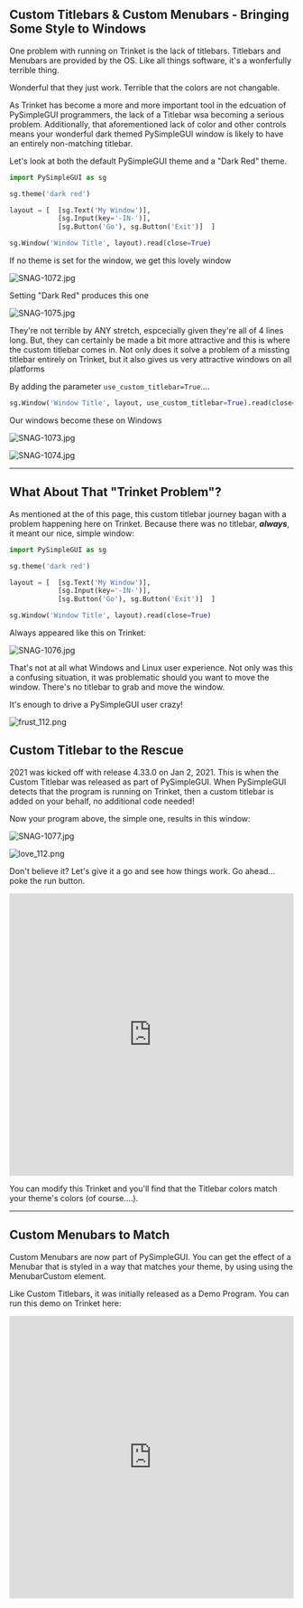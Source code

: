 ## Custom Titlebars &  Custom Menubars - Bringing Some Style to Windows

One problem with running on Trinket is the lack of titlebars. Titlebars and Menubars are provided by the OS.  Like all things software, it's a wonferfully terrible thing.

Wonderful that they just work.  Terrible that the colors are not changable.

As Trinket has become a more and more important tool in the edcuation of PySimpleGUI programmers, the lack of a Titlebar wsa becoming a serious problem.  Additionally, that aforementioned lack of color and other controls means your wonderful dark themed PySimpleGUI window is likely to have an entirely non-matching titlebar.

Let's look at both the default PySimpleGUI theme and a "Dark Red" theme.  

```python
import PySimpleGUI as sg

sg.theme('dark red')

layout = [  [sg.Text('My Window')],
            [sg.Input(key='-IN-')],
            [sg.Button('Go'), sg.Button('Exit')]  ]

sg.Window('Window Title', layout).read(close=True)

```

If no theme is set for the window, we get this lovely window

![SNAG-1072.jpg](/api/files/608d3ed645fe6aba0d762647/snag-1072.jpeg)

Setting "Dark Red" produces this one

![SNAG-1075.jpg](/api/files/608d3ed645fe6aba0d762645/snag-1075.jpeg)


They're not terrible by ANY stretch, espcecially given they're all of 4 lines long.  But, they can certainly be made a bit more attractive and this is where the custom titlebar comes in.  Not only does it solve a problem of a missting titlebar entirely on Trinket, but it also gives us very attractive windows on all platforms

By adding the parameter `use_custom_titlebar=True`....

```python
sg.Window('Window Title', layout, use_custom_titlebar=True).read(close=True)

```

Our windows become these on Windows

![SNAG-1073.jpg](/api/files/608d3ed645fe6aba0d762648/snag-1073.jpeg)

![SNAG-1074.jpg](/api/files/608d3ed645fe6aba0d762649/snag-1074.jpeg)


-----------------------------

## What About That "Trinket Problem"?

As mentioned at the of this page, this custom titlebar journey bagan with a problem happening here on Trinket.  Because there was no titlebar, ***always***, it meant our nice, simple window:

```python
import PySimpleGUI as sg

sg.theme('dark red')

layout = [  [sg.Text('My Window')],
            [sg.Input(key='-IN-')],
            [sg.Button('Go'), sg.Button('Exit')]  ]

sg.Window('Window Title', layout).read(close=True)

```

Always appeared like this on Trinket:

![SNAG-1076.jpg](/api/files/608d417d45fe6aba0d763193/snag-1076.jpeg "SNAG-1076.jpg")

That's not at all what Windows and Linux user experience.  Not only was this a confusing situation, it was problematic should you want to move the window.  There's no titlebar to grab and move the window.

It's enough to drive a PySimpleGUI user crazy!

![frust_112.png](/api/files/608d423245fe6aba0d763460/frust_112.png "frust_112.png")


## Custom Titlebar to the Rescue

2021 was kicked off with release 4.33.0 on Jan 2, 2021.  This is when the Custom Titlebar was released as part of PySimpleGUI. When PySimpleGUI detects that the program is running on Trinket, then a custom titlebar is added on your behalf, no additional code needed!

Now your program above, the simple one, results in this window:

![SNAG-1077.jpg](/api/files/608d436e45fe6aba0d7639f6/snag-1077.jpeg "SNAG-1077.jpg")

![love_112.png](/api/files/608d438e45fe6aba0d763aa6/love_112.png "love_112.png")

Don't believe it?  Let's give it a go and see how things work.  Go ahead... poke the run button.  

<iframe src='https://trinket.io/embed/pygame/8f5b7fb5b4?start=result' width='100%' height='500' frameborder='0' marginwidth='0' marginheight='0' allowfullscreen></iframe>

You can modify this Trinket and you'll find that the Titlebar colors match your theme's colors (of course....).

-------------------------------

## Custom Menubars to Match

Custom Menubars are now part of PySimpleGUI.  You can get the effect of a Menubar that is styled in a way that matches your theme, by using using the MenubarCustom element. 

Like Custom Titlebars, it was initially released as a Demo Program.  You can run this demo on Trinket here:


<iframe src='https://trinket.io/embed/pygame/6fa4a60b7e?start=result' width='100%' height='500' frameborder='0' marginwidth='0' marginheight='0' allowfullscreen></iframe>



